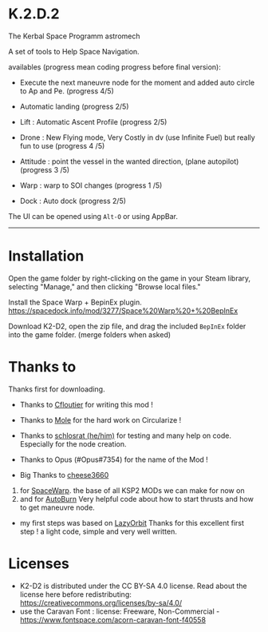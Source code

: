 # K.2.D.2

The Kerbal Space Programm astromech

A set of tools to Help Space Navigation.

availables (progress mean coding progress before final version):

- Execute the next maneuvre node for the moment and added auto circle to Ap and Pe. (progress 4/5)

- Automatic landing (progress 2/5)

- Lift : Automatic Ascent Profile (progress 2/5)

- Drone : New Flying mode, Very Costly in dv (use Infinite Fuel) but really fun to use (progress 4 /5)

- Attitude : point the vessel in the wanted direction, (plane autopilot)  (progress 3 /5)

- Warp  : warp to SOI changes  (progress 1 /5)

- Dock : Auto dock (progress 2/5)

The UI can be opened using `Alt-O` or using AppBar.

----------------

# Installation

Open the game folder by right-clicking on the game in your Steam library, selecting "Manage," and then clicking "Browse local files."

Install the Space Warp + BepinEx plugin. 
https://spacedock.info/mod/3277/Space%20Warp%20+%20BepInEx

Download K2-D2, open the zip file, and drag the included `BepInEx` folder into the game folder. (merge folders when asked)


# Thanks to

Thanks first for downloading.

* Thanks to [Cfloutier](https://github.com/Cfloutier) for writing this mod !

* Thanks to [Mole](https://github.com/Mole1803) for the hard work on Circularize ! 

* Thanks to [schlosrat (he/him)](https://forum.kerbalspaceprogram.com/index.php?/profile/141963-schlosrat/) for testing and many help on code. Especially for the node creation.

* Thanks to Opus (#Opus#7354) for the name of the Mod ! 

* Big Thanks to [cheese3660](https://github.com/cheese3660)
1. for [SpaceWarp](https://github.com/Halbann). the base of all KSP2 MODs we can make for now on
2. and for [AutoBurn](https://github.com/cheese3660/AutoBurn) Very helpful code about how to start thrusts and how to get maneuvre node.

* my first steps was based on [LazyOrbit](https://github.com/Halbann/LazyOrbit)
Thanks for this excellent first step ! a light code, simple and very well written.

# Licenses

* K2-D2 is distributed under the CC BY-SA 4.0 license. Read about the license here before redistributing:
https://creativecommons.org/licenses/by-sa/4.0/
* use the Caravan Font :  license: Freeware, Non-Commercial - https://www.fontspace.com/acorn-caravan-font-f40558
